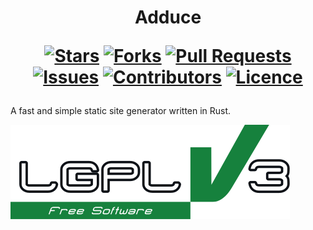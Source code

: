 <h1 align="center">
  Adduce
  
  [![Stars](https://img.shields.io/github/stars/DeclanChidlow/Adduce?style=flat-square&logoColor=white)](https://github.com/DeclanChidlow/Adduce/stargazers)
  [![Forks](https://img.shields.io/github/forks/DeclanChidlow/Adduce?style=flat-square&logoColor=white)](https://github.com/DeclanChidlow/Adduce/network/members)
  [![Pull Requests](https://img.shields.io/github/issues-pr/DeclanChidlow/Adduce?style=flat-square&logoColor=white)](https://github.com/DeclanChidlow/Adduce/pulls)
  [![Issues](https://img.shields.io/github/issues/DeclanChidlow/Adduce?style=flat-square&logoColor=white)](https://github.com/DeclanChidlow/Adduce/issues)
  [![Contributors](https://img.shields.io/github/contributors/DeclanChidlow/Adduce?style=flat-square&logoColor=white)](https://github.com/DeclanChidlow/Adduce/graphs/contributors)
  [![Licence](https://img.shields.io/github/license/DeclanChidlow/Adduce?style=flat-square&logoColor=white)](https://github.com/DeclanChidlow/Adduce/blob/main/LICENCE)
</h1>

A fast and simple static site generator written in Rust.

![LGPLv3 Badge](/README_RESOURCES/LGPLv3%20Logo.svg)
